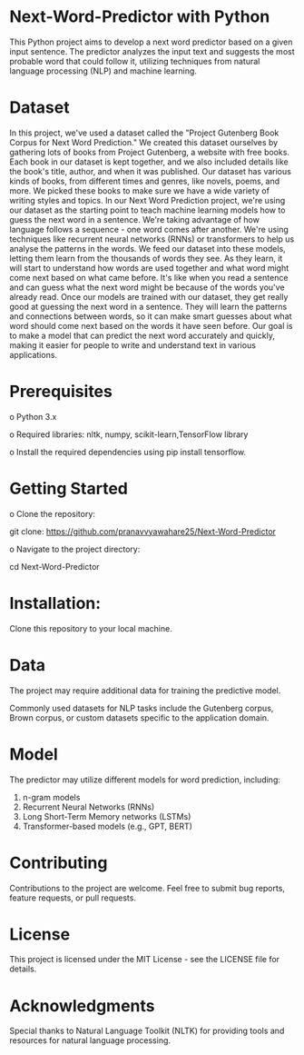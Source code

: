 # Next-Word-Predictor with Python
This Python project aims to develop a next word predictor based on a given input sentence. The predictor analyzes the input text and suggests the most probable word that could follow it, utilizing techniques from natural language processing (NLP) and machine learning.

# Dataset
In this project, we've used a dataset called the "Project Gutenberg Book Corpus for Next Word 
Prediction." We created this dataset ourselves by gathering lots of books from Project 
Gutenberg, a website with free books. Each book in our dataset is kept together, and we also 
included details like the book's title, author, and when it was published. Our dataset has various
kinds of books, from different times and genres, like novels, poems, and more. We picked these 
books to make sure we have a wide variety of writing styles and topics.
In our Next Word Prediction project, we're using our dataset as the starting point to teach 
machine learning models how to guess the next word in a sentence. We're taking advantage of 
how language follows a sequence - one word comes after another. We're using techniques like 
recurrent neural networks (RNNs) or transformers to help us analyse the patterns in the words. 
We feed our dataset into these models, letting them learn from the thousands of words they see. 
As they learn, it will start to understand how words are used together and what word might 
come next based on what came before. It's like when you read a sentence and can guess what 
the next word might be because of the words you've already read.
Once our models are trained with our dataset, they get really good at guessing the next word in 
a sentence. They will learn the patterns and connections between words, so it can make smart 
guesses about what word should come next based on the words it have seen before. Our goal 
is to make a model that can predict the next word accurately and quickly, making it easier for 
people to write and understand text in various applications.

# Prerequisites
o Python 3.x

o Required libraries: nltk, numpy, scikit-learn,TensorFlow library



o Install the required dependencies using pip install tensorflow.
# Getting Started
o Clone the repository:

git clone: 
https://github.com/pranavvyawahare25/Next-Word-Predictor

o Navigate to the project directory:

cd Next-Word-Predictor

# Installation:
Clone this repository to your local machine.

# Data
The project may require additional data for training the predictive model. 

Commonly used datasets for NLP tasks include the Gutenberg corpus, Brown corpus, or custom datasets specific to the application domain.

# Model
The predictor may utilize different models for word prediction, including:

1. n-gram models
2. Recurrent Neural Networks (RNNs)
3. Long Short-Term Memory networks (LSTMs)
4. Transformer-based models (e.g., GPT, BERT)

# Contributing
Contributions to the project are welcome. Feel free to submit bug reports, feature requests, or pull requests.

# License
This project is licensed under the MIT License - see the LICENSE file for details.

# Acknowledgments
Special thanks to Natural Language Toolkit (NLTK) for providing tools and resources for natural language processing.
